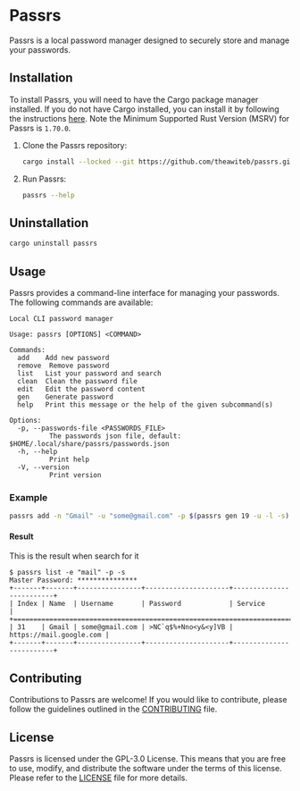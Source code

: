 # Passrs

Passrs is a local password manager designed to securely store and manage your passwords.

## Installation

To install Passrs, you will need to have the Cargo package manager installed. If you do not have Cargo installed, you can install it by following the instructions [here](https://doc.rust-lang.org/cargo/getting-started/installation.html). Note the Minimum Supported Rust Version (MSRV) for Passrs is `1.70.0`.

1. Clone the Passrs repository:
    ```bash
    cargo install --locked --git https://github.com/theawiteb/passrs.git
    ```

2. Run Passrs:
    ```bash
    passrs --help
    ```

## Uninstallation
```bash
cargo uninstall passrs
```

## Usage

Passrs provides a command-line interface for managing your passwords. The following commands are available:

```
Local CLI password manager

Usage: passrs [OPTIONS] <COMMAND>

Commands:
  add    Add new password
  remove  Remove password
  list   List your password and search
  clean  Clean the password file
  edit   Edit the password content
  gen    Generate password
  help   Print this message or the help of the given subcommand(s)

Options:
  -p, --passwords-file <PASSWORDS_FILE>
          The passwords json file, default: $HOME/.local/share/passrs/passwords.json
  -h, --help
          Print help
  -V, --version
          Print version
```

### Example
```bash
passrs add -n "Gmail" -u "some@gmail.com" -p $(passrs gen 19 -u -l -s) -s "https://mail.google.com"
```

#### Result
This is the result when search for it
```
$ passrs list -e "mail" -p -s
Master Password: ***************
+-------+-------+----------------+---------------------+-------------------------+
| Index | Name  | Username       | Password            | Service                 |
+================================================================================+
| 31    | Gmail | some@gmail.com | >NC`q$%+Nno<y&<y]VB | https://mail.google.com |
+-------+-------+----------------+---------------------+-------------------------+
```


<!--
### Backup

It is important to regularly backup your passwords to prevent data loss. Passrs does not provide an automatic backup feature. To backup your passwords, you can use the export command provided by Passrs. This command allows you to export your encrypted passwords to a json file, which you can then manually backup to a secure location. -->


## Contributing

Contributions to Passrs are welcome! If you would like to contribute, please follow the guidelines outlined in the [CONTRIBUTING](CONTRIBUTING.md) file.

## License

Passrs is licensed under the GPL-3.0 License. This means that you are free to use, modify, and distribute the software under the terms of this license. Please refer to the [LICENSE](LICENSE) file for more details.
